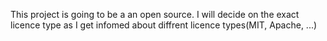 This project is going to be a an open source.
I will decide on the exact licence type as I get infomed about diffrent licence types(MIT, Apache, ...)
